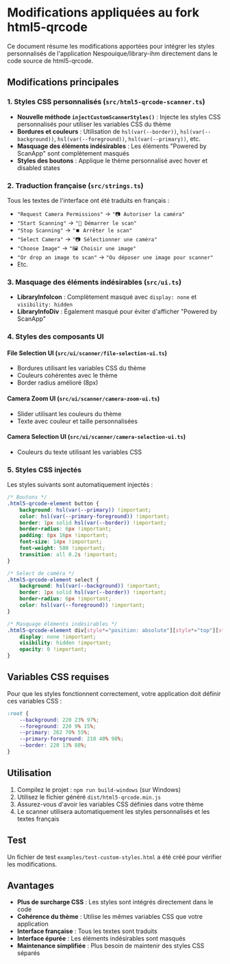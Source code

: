 # Modifications appliquées au fork html5-qrcode

Ce document résume les modifications apportées pour intégrer les styles personnalisés de l'application Nespouique/library-ihm directement dans le code source de html5-qrcode.

## Modifications principales

### 1. Styles CSS personnalisés (`src/html5-qrcode-scanner.ts`)

- **Nouvelle méthode `injectCustomScannerStyles()`** : Injecte les styles CSS personnalisés pour utiliser les variables CSS du thème
- **Bordures et couleurs** : Utilisation de `hsl(var(--border))`, `hsl(var(--background))`, `hsl(var(--foreground))`, `hsl(var(--primary))`, etc.
- **Masquage des éléments indésirables** : Les éléments "Powered by ScanApp" sont complètement masqués
- **Styles des boutons** : Applique le thème personnalisé avec hover et disabled states

### 2. Traduction française (`src/strings.ts`)

Tous les textes de l'interface ont été traduits en français :

- `"Request Camera Permissions"` → `"📷 Autoriser la caméra"`
- `"Start Scanning"` → `"🚀 Démarrer le scan"`
- `"Stop Scanning"` → `"⏹️ Arrêter le scan"`
- `"Select Camera"` → `"📷 Sélectionner une caméra"`
- `"Choose Image"` → `"🖼️ Choisir une image"`
- `"Or drop an image to scan"` → `"Ou déposer une image pour scanner"`
- Etc.

### 3. Masquage des éléments indésirables (`src/ui.ts`)

- **LibraryInfoIcon** : Complètement masqué avec `display: none` et `visibility: hidden`
- **LibraryInfoDiv** : Également masqué pour éviter d'afficher "Powered by ScanApp"

### 4. Styles des composants UI

#### File Selection UI (`src/ui/scanner/file-selection-ui.ts`)
- Bordures utilisant les variables CSS du thème
- Couleurs cohérentes avec le thème
- Border radius amélioré (8px)

#### Camera Zoom UI (`src/ui/scanner/camera-zoom-ui.ts`)
- Slider utilisant les couleurs du thème
- Texte avec couleur et taille personnalisées

#### Camera Selection UI (`src/ui/scanner/camera-selection-ui.ts`)
- Couleurs du texte utilisant les variables CSS

### 5. Styles CSS injectés

Les styles suivants sont automatiquement injectés :

```css
/* Boutons */
.html5-qrcode-element button {
    background: hsl(var(--primary)) !important;
    color: hsl(var(--primary-foreground)) !important;
    border: 1px solid hsl(var(--border)) !important;
    border-radius: 6px !important;
    padding: 8px 16px !important;
    font-size: 14px !important;
    font-weight: 500 !important;
    transition: all 0.2s !important;
}

/* Select de caméra */
.html5-qrcode-element select {
    background: hsl(var(--background)) !important;
    border: 1px solid hsl(var(--border)) !important;
    border-radius: 6px !important;
    color: hsl(var(--foreground)) !important;
}

/* Masquage éléments indésirables */
.html5-qrcode-element div[style*="position: absolute"][style*="top"][style*="right"] {
    display: none !important;
    visibility: hidden !important;
    opacity: 0 !important;
}
```

## Variables CSS requises

Pour que les styles fonctionnent correctement, votre application doit définir ces variables CSS :

```css
:root {
    --background: 220 23% 97%;
    --foreground: 220 9% 15%;
    --primary: 262 70% 55%;
    --primary-foreground: 210 40% 98%;
    --border: 220 13% 88%;
}
```

## Utilisation

1. Compilez le projet : `npm run build-windows` (sur Windows)
2. Utilisez le fichier généré `dist/html5-qrcode.min.js`
3. Assurez-vous d'avoir les variables CSS définies dans votre thème
4. Le scanner utilisera automatiquement les styles personnalisés et les textes français

## Test

Un fichier de test `examples/test-custom-styles.html` a été créé pour vérifier les modifications.

## Avantages

- **Plus de surcharge CSS** : Les styles sont intégrés directement dans le code
- **Cohérence du thème** : Utilise les mêmes variables CSS que votre application
- **Interface française** : Tous les textes sont traduits
- **Interface épurée** : Les éléments indésirables sont masqués
- **Maintenance simplifiée** : Plus besoin de maintenir des styles CSS séparés
